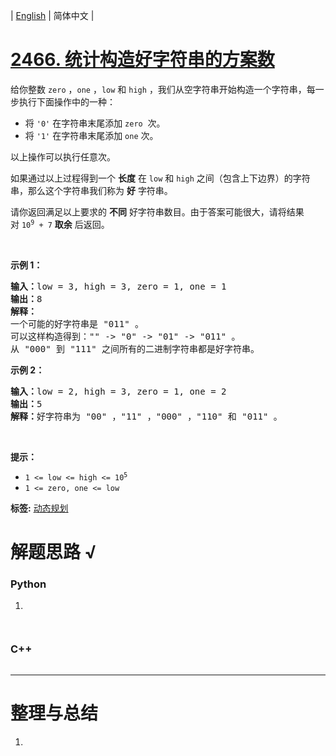 | [English](README_EN.md) | 简体中文 |

# [2466. 统计构造好字符串的方案数](https://leetcode.cn/problems/count-ways-to-build-good-strings)
<p>给你整数&nbsp;<code>zero</code>&nbsp;，<code>one</code>&nbsp;，<code>low</code>&nbsp;和&nbsp;<code>high</code>&nbsp;，我们从空字符串开始构造一个字符串，每一步执行下面操作中的一种：</p>

<ul>
	<li>将&nbsp;<code>'0'</code>&nbsp;在字符串末尾添加&nbsp;<code>zero</code>&nbsp; 次。</li>
	<li>将&nbsp;<code>'1'</code>&nbsp;在字符串末尾添加&nbsp;<code>one</code>&nbsp;次。</li>
</ul>

<p>以上操作可以执行任意次。</p>

<p>如果通过以上过程得到一个 <strong>长度</strong>&nbsp;在&nbsp;<code>low</code> 和&nbsp;<code>high</code>&nbsp;之间（包含上下边界）的字符串，那么这个字符串我们称为&nbsp;<strong>好</strong>&nbsp;字符串。</p>

<p>请你返回满足以上要求的 <strong>不同</strong>&nbsp;好字符串数目。由于答案可能很大，请将结果对&nbsp;<code>10<sup>9</sup> + 7</code>&nbsp;<strong>取余</strong>&nbsp;后返回。</p>

<p>&nbsp;</p>

<p><strong>示例 1：</strong></p>

<pre><b>输入：</b>low = 3, high = 3, zero = 1, one = 1
<b>输出：</b>8
<b>解释：</b>
一个可能的好字符串是 "011" 。
可以这样构造得到："" -&gt; "0" -&gt; "01" -&gt; "011" 。
从 "000" 到 "111" 之间所有的二进制字符串都是好字符串。
</pre>

<p><strong>示例 2：</strong></p>

<pre><b>输入：</b>low = 2, high = 3, zero = 1, one = 2
<b>输出：</b>5
<b>解释：</b>好字符串为 "00" ，"11" ，"000" ，"110" 和 "011" 。
</pre>

<p>&nbsp;</p>

<p><strong>提示：</strong></p>

<ul>
	<li><code>1 &lt;= low&nbsp;&lt;= high&nbsp;&lt;= 10<sup>5</sup></code></li>
	<li><code>1 &lt;= zero, one &lt;= low</code></li>
</ul>

**标签:**  [动态规划](https://leetcode.cn/tag/dynamic-programming) 
# 解题思路 √

### Python

1. 

```python

```


```python

```

### C++

```cpp

```

---



# 整理与总结

1. 